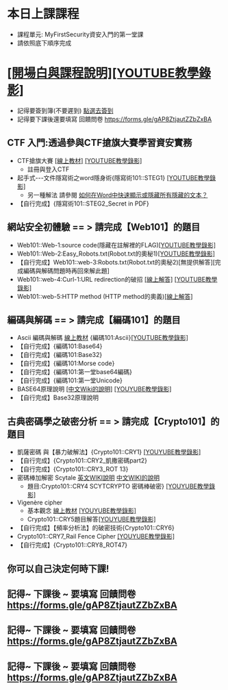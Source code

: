 # 本日上課課程 
- 課程單元: MyFirstSecurity資安入門的第一堂課
- 請依照底下順序完成

# [[開場白與課程說明]](./0.md)[[YOUTUBE教學錄影]](https://youtu.be/e_7K2TneejU)
- 記得要簽到簿(不要遲到) [點選去簽到](https://forms.gle/MwjTDomakPUsqHtu8)
- 記得要下課後還要填寫 回饋問卷 https://forms.gle/gAP8ZtjautZZbZxBA

## CTF 入門:透過參與CTF搶旗大賽學習資安實務
  - CTF搶旗大賽 [[線上教材]](./1/1.md) [[YOUTUBE教學錄影]](https://youtu.be/Bcxyx3lJG8w)
    - 註冊與登入CTF
  - 起手式---文件隱寫術之word隱身術{隱寫術101::STEG1} [[YOUTUBE教學錄影]](https://youtu.be/aeXnuZi3XOk)
    - 另一種解法 請參閱 [如何在Word中快速顯示或隱藏所有隱藏的文本？](https://zh-tw.extendoffice.com/documents/word/906-word-show-hide-hidden-text.html) 
  - 【自行完成】{隱寫術101::STEG2_Secret in PDF}

## 網站安全初體驗 == > 請完成【Web101】的題目
  - Web101::Web-1:source code(隱藏在註解裡的FLAG)[[YOUTUBE教學錄影]](https://youtu.be/2GWc9hsw794)
  - Web101::Web-2:Easy_Robots.txt(Robot.txt的奧秘1)[[YOUTUBE教學錄影]](https://youtu.be/Ifi9VHGBhsY)
  - 【自行完成】Web101::web-3:Robots.txt(Robot.txt的奧秘2)[無提供解答][完成編碼與解碼問題時再回來解此題]
  - Web101::web-4:Curl-1:URL redirection的破招 [[線上解答]](./1/web-4解答.md) [[YOUTUBE教學錄影]](https://youtu.be/Lwyp3tv66KQ)
  - Web101::web-5:HTTP method (HTTP method的奧義)[[線上解答]](./1/web-5解答.md)

## 編碼與解碼 == >   請完成【編碼101】的題目
  - Ascii 編碼與解碼 [線上教材](./1/3_編碼與解碼.md) {編碼101:Ascii}[[YOUTUBE教學錄影]](https://youtu.be/fu2jgb4SN7U)
  - 【自行完成】{編碼101:Base64}
  - 【自行完成】{編碼101:Base32}
  - 【自行完成】{編碼101:Morse code}
  - 【自行完成】{編碼101:第一堂base64編碼}
  - 【自行完成】{編碼101:第一堂Unicode}
  - BASE64原理說明 [[中文Wiki的說明]](https://zh.wikipedia.org/wiki/Base64) [[YOUYUBE教學錄影]](https://youtu.be/lFUb0cmHo1c)
  - 【自行完成】Base32原理說明

## 古典密碼學之破密分析 == > 請完成【Crypto101】的題目
  - 凱薩密碼 與【暴力破解法】{Crypto101::CRY1}  [[YOUYUBE教學錄影]](https://youtu.be/GY34Ewh6EoQ)
  - 【自行完成】{Crypto101::CRY2_凱撒密碼part2}
  - 【自行完成】{Crypto101::CRY3_ROT 13} 
  - 密碼棒加解密 Scytale [英文WIKI說明](https://en.wikipedia.org/wiki/Scytale) [中文WIKI的說明](https://zh.m.wikipedia.org/zh-tw/%E5%AF%86%E7%A2%BC%E6%A3%92)
    - 題目:Crypto101::CRY4 SCYTCRYPTO 密碼棒破密}  [[YOUYUBE教學錄影]](https://youtu.be/8XbZSa-1GkE)
  - Vigenère cipher  
    - 基本觀念 [線上教材](./1/Vigen%C3%A8recipher.md) [[YOUYUBE教學錄影]](https://youtu.be/m21YiTlprKY)
    - Crypto101::CRY5題目解答[[YOUYUBE教學錄影]](https://youtu.be/P2fCkFC2eRA)
  - 【自行完成】【頻率分析法】的破密技術{Crypto101::CRY6}
  -  Crypto101::CRY7_Rail Fence Cipher [[YOUYUBE教學錄影]](https://youtu.be/DLIf0kpByYs)
  - 【自行完成】{Crypto101::CRY8_ROT47}

## 你可以自己決定何時下課! 
## 記得~ 下課後 ~ 要填寫 回饋問卷 https://forms.gle/gAP8ZtjautZZbZxBA
## 記得~ 下課後 ~ 要填寫 回饋問卷 https://forms.gle/gAP8ZtjautZZbZxBA
## 記得~ 下課後 ~ 要填寫 回饋問卷 https://forms.gle/gAP8ZtjautZZbZxBA
